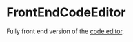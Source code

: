 # FrontEndCodeEditor
Fully front end version of the [code editor](https://github.com/PaulFlorea/InBrowserPreviewer).

